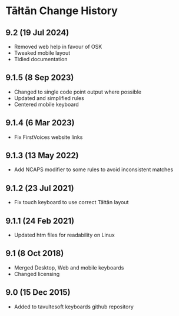 Tāłtān Change History
============================
9.2 (19 Jul 2024)
-------------------
* Removed web help in favour of OSK
* Tweaked mobile layout
* Tidied documentation

9.1.5 (8 Sep 2023)
-------------------
* Changed to single code point output where possible
* Updated and simplified rules
* Centered mobile keyboard

9.1.4 (6 Mar 2023)
-------------------
* Fix FirstVoices website links

9.1.3 (13 May 2022)
-------------------
* Add NCAPS modifier to some rules to avoid inconsistent matches

9.1.2 (23 Jul 2021)
-------------------
* Fix touch keyboard to use correct Tāłtān layout

9.1.1 (24 Feb 2021)
-------------------
* Updated htm files for readability on Linux

9.1 (8 Oct 2018)
-----------------
* Merged Desktop, Web and mobile keyboards
* Changed licensing

9.0 (15 Dec 2015)
-----------------

* Added to tavultesoft keyboards github repository
